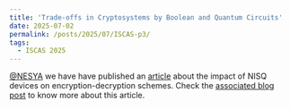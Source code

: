 ```yaml
---
title: 'Trade-offs in Cryptosystems by Boolean and Quantum Circuits'
date: 2025-07-02
permalink: /posts/2025/07/ISCAS-p3/
tags:
  - ISCAS 2025
---
```


[@NESYA](https://github.com/NesyaLab) we have have published an [article](https://ieeexplore.ieee.org/document/11043205/) about the impact of NISQ devices on encryption-decryption schemes. Check the [associated blog post](https://lavagnaleo.wordpress.com/2025/02/28/hellmans-construction-and-quantum-cryptography/) to know more about this article. 
